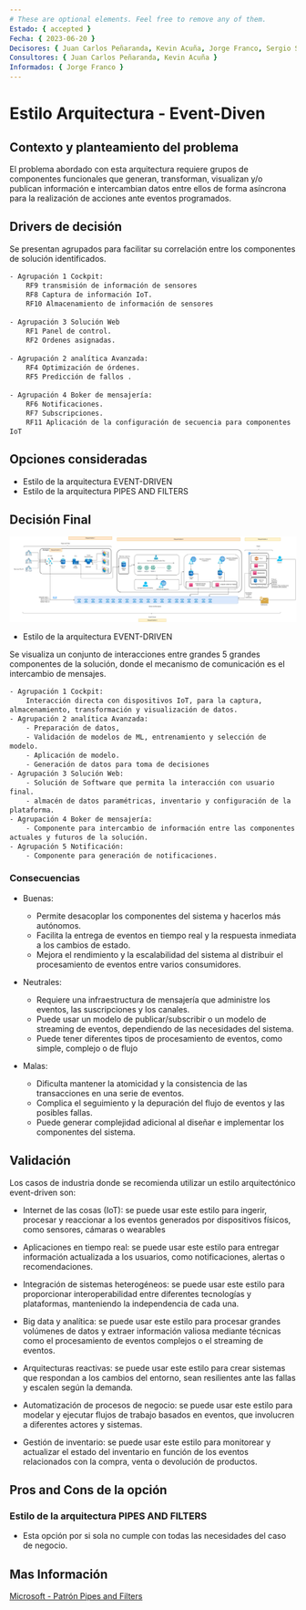 ```yaml
---
# These are optional elements. Feel free to remove any of them.
Estado: { accepted }
Fecha: { 2023-06-20 }
Decisores: { Juan Carlos Peñaranda, Kevin Acuña, Jorge Franco, Sergio Silva }
Consultores: { Juan Carlos Peñaranda, Kevin Acuña }
Informados: { Jorge Franco }
---
```


# Estilo Arquitectura - Event-Diven

## Contexto y planteamiento del problema

El problema abordado con esta arquitectura requiere grupos de componentes funcionales que generan, transforman, visualizan y/o publican información e intercambian datos entre ellos de forma asíncrona para la realización de acciones ante eventos programados.

## Drivers de decisión

Se presentan agrupados para facilitar su correlación entre los componentes de solución identificados.

    - Agrupación 1 Cockpit: 
        RF9 transmisión de información de sensores
        RF8 Captura de información IoT.
        RF10 Almacenamiento de información de sensores

    - Agrupación 3 Solución Web
        RF1 Panel de control.
        RF2 Ordenes asignadas.

    - Agrupación 2 analítica Avanzada: 
        RF4 Optimización de órdenes.
        RF5 Predicción de fallos . 

    - Agrupación 4 Boker de mensajería:
        RF6 Notificaciones.
        RF7 Subscripciones.
        RF11 Aplicación de la configuración de secuencia para componentes IoT   

## Opciones consideradas

- Estilo de la arquitectura EVENT-DRIVEN
- Estilo de la arquitectura PIPES AND FILTERS

## Decisión Final

![bluePrint de la arquitectura](/Resources/BluePrint.png)

- Estilo de la arquitectura EVENT-DRIVEN

Se visualiza un conjunto de interacciones entre grandes 5 grandes componentes de la solución, donde el mecanismo de comunicación es el intercambio de mensajes.

    - Agrupación 1 Cockpit: 
        Interacción directa con dispositivos IoT, para la captura, almacenamiento, transformación y visualización de datos.
    - Agrupación 2 analítica Avanzada: 
        - Preparación de datos, 
        - Validación de modelos de ML, entrenamiento y selección de modelo.
        - Aplicación de modelo. 
        - Generación de datos para toma de decisiones 
    - Agrupación 3 Solución Web:
        - Solución de Software que permita la interacción con usuario final.
        - almacén de datos paramétricas, inventario y configuración de la plataforma.
    - Agrupación 4 Boker de mensajería:
        - Componente para intercambio de información entre las componentes actuales y futuros de la solución.
    - Agrupación 5 Notificación:
        - Componente para generación de notificaciones.

### Consecuencias

* Buenas:
    * Permite desacoplar los componentes del sistema y hacerlos más autónomos.
    * Facilita la entrega de eventos en tiempo real y la respuesta inmediata a los cambios de estado.
    * Mejora el rendimiento y la escalabilidad del sistema al distribuir el procesamiento de eventos entre varios consumidores.

* Neutrales:
    * Requiere una infraestructura de mensajería que administre los eventos, las suscripciones y los canales.
    * Puede usar un modelo de publicar/subscribir o un modelo de streaming de eventos, dependiendo de las necesidades del sistema.
    * Puede tener diferentes tipos de procesamiento de eventos, como simple, complejo o de flujo

* Malas:
    * Dificulta mantener la atomicidad y la consistencia de las transacciones en una serie de eventos.
    * Complica el seguimiento y la depuración del flujo de eventos y las posibles fallas.
    * Puede generar complejidad adicional al diseñar e implementar los componentes del sistema.

## Validación

Los casos de industria donde se recomienda utilizar un estilo arquitectónico event-driven son:

* Internet de las cosas (IoT): se puede usar este estilo para ingerir, procesar y reaccionar a los eventos generados por dispositivos físicos, como sensores, cámaras o wearables

* Aplicaciones en tiempo real: se puede usar este estilo para entregar información actualizada a los usuarios, como notificaciones, alertas o recomendaciones.

* Integración de sistemas heterogéneos: se puede usar este estilo para proporcionar interoperabilidad entre diferentes tecnologías y plataformas, manteniendo la independencia de cada una.

* Big data y analítica: se puede usar este estilo para procesar grandes volúmenes de datos y extraer información valiosa mediante técnicas como el procesamiento de eventos complejos o el streaming de eventos.

* Arquitecturas reactivas: se puede usar este estilo para crear sistemas que respondan a los cambios del entorno, sean resilientes ante las fallas y escalen según la demanda.

* Automatización de procesos de negocio: se puede usar este estilo para modelar y ejecutar flujos de trabajo basados en eventos, que involucren a diferentes actores y sistemas.

* Gestión de inventario: se puede usar este estilo para monitorear y actualizar el estado del inventario en función de los eventos relacionados con la compra, venta o devolución de productos.

##  Pros and Cons de la opción

###  Estilo de la arquitectura PIPES AND FILTERS

- Esta opción por si sola no cumple con todas las necesidades del caso de negocio.

## Mas Información

[Microsoft - Patrón Pipes and Filters](
 #https://learn.microsoft.com/es-es/azure/architecture/patterns/pipes-and-filters)

